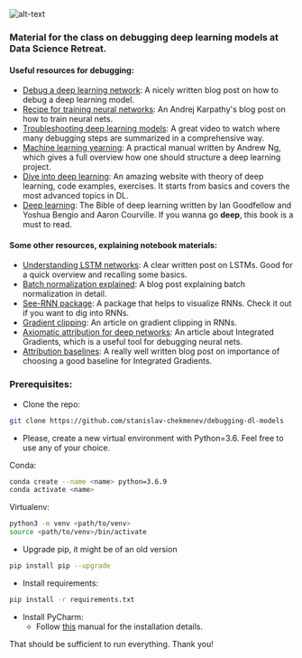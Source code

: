 ![alt-text](https://github.com/stanislav-chekmenev/debugging-dl-models/blob/master/assets/dave_i_cant.jpg)
### Material for the class on debugging deep learning models at Data Science Retreat.
#### Useful resources for debugging:
- [Debug a deep learning network](https://medium.com/@jonathan_hui/debug-a-deep-learning-network-part-5-1123c20f960d): A nicely written blog post on how to debug a deep learning model.
- [Recipe for training neural networks](http://karpathy.github.io/2019/04/25/recipe/): An Andrej Karpathy's blog post on how to train neural nets.
- [Troubleshooting deep learning models](https://www.youtube.com/watch?v=GwGTwPcG0YM&feature=youtu.be): A great video to watch where many debugging steps are summarized in a comprehensive way.
- [Machine learning yearning](https://www.deeplearning.ai/machine-learning-yearning/): A practical manual written by Andrew Ng, which gives a full overview how one should structure a deep learning project.
- [Dive into deep learning](https://d2l.ai/index.html): An amazing website with theory of deep learning, code examples, exercises. It starts from basics and covers the most advanced topics in DL.
- [Deep learning](https://www.deeplearningbook.org/): The Bible of deep learning written by Ian Goodfellow and Yoshua Bengio and Aaron Courville. If you wanna go **deep**, this book is a must to read.
 
#### Some other resources, explaining notebook materials:
- [Understanding LSTM networks](http://colah.github.io/posts/2015-08-Understanding-LSTMs/): A clear written post on LSTMs. Good for a quick overview and recalling some basics.
- [Batch normalization explained](https://towardsdatascience.com/batch-normalization-in-neural-networks-1ac91516821c): A blog post explaining batch normalization in detail.
- [See-RNN package](https://github.com/OverLordGoldDragon/see-rnn): A package that helps to visualize RNNs. Check it out if you want to dig into RNNs.
- [Gradient clipping](http://proceedings.mlr.press/v28/pascanu13.html): An article on gradient clipping in RNNs. 
- [Axiomatic attribution for deep networks](https://arxiv.org/abs/1703.01365): An article about Integrated Gradients, which is a useful tool for debugging neural nets.
- [Attribution baselines](https://distill.pub/2020/attribution-baselines/): A really well written blog post on importance of choosing a good baseline for Integrated Gradients.

### Prerequisites:

- Clone the repo: 
```bash
git clone https://github.com/stanislav-chekmenev/debugging-dl-models
```

- Please, create a new virtual environment with Python=3.6. Feel free to use any of your choice. 

Conda:
```bash
conda create --name <name> python=3.6.9
conda activate <name>
```
 Virtualenv:
```bash
python3 -m venv <path/to/venv>
source <path/to/venv>/bin/activate
```
- Upgrade pip, it might be of an old version
```bash
pip install pip --upgrade
```

- Install requirements:
```bash
pip install -r requirements.txt
```

- Install PyCharm:
	- Follow [this](https://www.jetbrains.com/help/pycharm/installation-guide.html) manual for the installation details.


That should be sufficient to run everything. Thank you!







